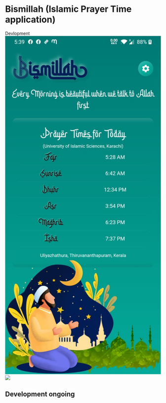 # Bismillah (Islamic Prayer Time application)
Devlopment
<img src="doc/ScreenShot1.jpeg" width=800 /> ![](doc/doc/ScreenShot1.jpeg)


## Development ongoing
